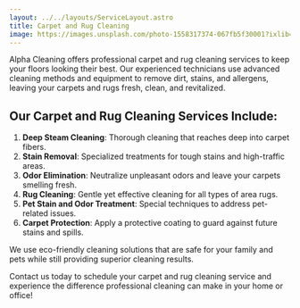 ```yaml
---
layout: ../../layouts/ServiceLayout.astro
title: Carpet and Rug Cleaning
image: https://images.unsplash.com/photo-1558317374-067fb5f30001?ixlib=rb-4.0.3&ixid=M3wxMjA3fDB8MHxwaG90by1wYWdlfHx8fGVufDB8fHx8fA%3D%3D&auto=format&fit=crop&w=2070&q=80
---
```


Alpha Cleaning offers professional carpet and rug cleaning services to keep your floors looking their best. Our experienced technicians use advanced cleaning methods and equipment to remove dirt, stains, and allergens, leaving your carpets and rugs fresh, clean, and revitalized.

## Our Carpet and Rug Cleaning Services Include:

1. **Deep Steam Cleaning**: Thorough cleaning that reaches deep into carpet fibers.
2. **Stain Removal**: Specialized treatments for tough stains and high-traffic areas.
3. **Odor Elimination**: Neutralize unpleasant odors and leave your carpets smelling fresh.
4. **Rug Cleaning**: Gentle yet effective cleaning for all types of area rugs.
5. **Pet Stain and Odor Treatment**: Special techniques to address pet-related issues.
6. **Carpet Protection**: Apply a protective coating to guard against future stains and spills.

We use eco-friendly cleaning solutions that are safe for your family and pets while still providing superior cleaning results.

Contact us today to schedule your carpet and rug cleaning service and experience the difference professional cleaning can make in your home or office!